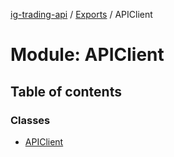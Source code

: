 [ig-trading-api](../README.md) / [Exports](../modules.md) / APIClient

# Module: APIClient

## Table of contents

### Classes

- [APIClient](../classes/apiclient.apiclient-1.md)
